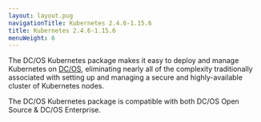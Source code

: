 ```yaml
---
layout: layout.pug
navigationTitle: Kubernetes 2.4.6-1.15.6
title: Kubernetes 2.4.6-1.15.6
menuWeight: 6
---
```


The DC/OS Kubernetes package makes it easy to deploy and manage Kubernetes on [DC/OS](https://mesosphere.com/product/), eliminating nearly all of the complexity traditionally associated with setting up and managing a secure and highly-available cluster of Kubernetes nodes.

The DC/OS Kubernetes package is compatible with both DC/OS Open Source & DC/OS Enterprise.
